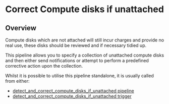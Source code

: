 # Correct Compute disks if unattached

## Overview

Compute disks which are not attached will still incur charges and provide no real use, these disks should be reviewed and if necessary tidied up.

This pipeline allows you to specify a collection of unattached compute disks and then either send notifications or attempt to perform a predefined corrective action upon the collection.

Whilst it is possible to utilise this pipeline standalone, it is usually called from either:
- [detect_and_correct_compute_disks_if_unattached pipeline](https://hub.flowpipe.io/mods/turbot/gcp_thrifty/pipelines/gcp_thrifty.pipeline.detect_and_correct_compute_disks_if_unattached)
- [detect_and_correct_compute_disks_if_unattached trigger](https://hub.flowpipe.io/mods/turbot/gcp_thrifty/triggers/gcp_thrifty.trigger.query.detect_and_correct_compute_disks_if_unattached)